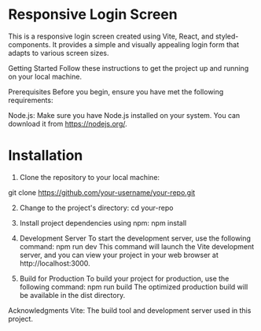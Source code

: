 # Responsive Login Screen
This is a responsive login screen created using Vite, React, and styled-components. It provides a simple and visually appealing login form that adapts to various screen sizes.

Getting Started
Follow these instructions to get the project up and running on your local machine.

Prerequisites
Before you begin, ensure you have met the following requirements:

Node.js: Make sure you have Node.js installed on your system. You can download it from https://nodejs.org/.

# Installation
1. Clone the repository to your local machine:

git clone https://github.com/your-username/your-repo.git

2. Change to the project's directory:
cd your-repo

3. Install project dependencies using npm:
npm install

4. Development Server
To start the development server, use the following command:
npm run dev
This command will launch the Vite development server, and you can view your project in your web browser at http://localhost:3000.

5. Build for Production
To build your project for production, use the following command:
npm run build
The optimized production build will be available in the dist directory.


Acknowledgments
Vite: The build tool and development server used in this project.
